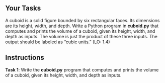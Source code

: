 ## Your Tasks

A cuboid is a solid figure bounded by six rectangular faces. Its dimensions are its height, width, and depth. Write a Python program in **cuboid.py** that computes and prints the volume of a cuboid, given its height, width, and depth as inputs. The volume is just the product of these three inputs. The output should be labeled as “cubic units.” (LO: 1.4)

## Instructions

**Task 1**: Write the **cuboid.py** program that computes and prints the volume of a cuboid, given its height, width, and depth as inputs.
